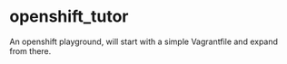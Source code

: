 # openshift_tutor
An openshift playground, will start with a simple Vagrantfile and expand from there.
